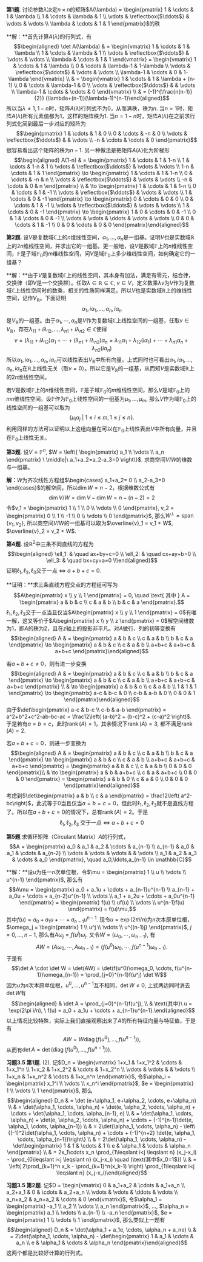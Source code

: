 **第1题**.
讨论参数$\lambda$决定$n\times n$的矩阵$A(\lambda) = \begin{pmatrix} 1 & \cdots & 1 & \lambda \\ 1 & \cdots & \lambda & 1 \\ \vdots & \reflectbox{$\ddots$} & \vdots & \vdots \\ \lambda & \cdots & 1 & 1 \end{pmatrix}$的秩

**解：**首先计算$A(\lambda)$的行列式，有 $$\begin{aligned}
    \det A(\lambda) & = \begin{vmatrix} 1 & \cdots & 1 & \lambda \\ 1 & \cdots & \lambda & 1 \\ \vdots & \reflectbox{$\ddots$} & \vdots & \vdots \\ \lambda & \cdots & 1 & 1 \end{vmatrix} = \begin{vmatrix} 1 & \cdots & 1 & \lambda \\ 0 & \cdots & \lambda-1 & 1-\lambda \\ \vdots & \reflectbox{$\ddots$} & \vdots & \vdots \\ \lambda-1 & \cdots & 0 & 1-\lambda \end{vmatrix} \\
    & = \begin{vmatrix} 1 & \cdots & 1 & \lambda + (n-1) \\ 0 & \cdots & \lambda-1 & 0 \\ \vdots & \reflectbox{$\ddots$} & & \vdots \\ \lambda-1 & \cdots & \cdots & 0 \end{vmatrix} \\
    & = (-1)^{\frac{n(n-1)}{2}} (\lambda+(n-1))(\lambda-1)^{n-1}\end{aligned}$$
所以当$\lambda \neq 1, 1-n$时，矩阵$A(\lambda)$行列式不为$0$，从而满秩，秩为$n$.
当$n = 1$时，矩阵$A(\lambda)$所有元素值都为$1$，这样的矩阵秩为$1$.
当$n = 1-n$时，矩阵$A(\lambda)$在之前求行列式化简到最后一步对应的矩阵为
$$\begin{pmatrix} 1 & \cdots & 1 & 0 \\ 0 & \cdots & -n & 0 \\ \vdots & \reflectbox{$\ddots$} & & \vdots \\ -n & \cdots & \cdots & 0 \end{pmatrix}$$
很容易看出这个矩阵的秩为$n-1$. 另一种做法是把矩阵$A(\lambda)$化为阶梯形
$$\begin{aligned}
    A(1-n) & = \begin{pmatrix} 1 & \cdots & 1 & 1-n \\ 1 & \cdots & 1-n & 1 \\ \vdots & \reflectbox{$\ddots$} & \vdots & \vdots \\ 1-n & \cdots & 1 & 1 \end{pmatrix} \to \begin{pmatrix} 1 & \cdots & 1 & 1-n \\ 0 & \cdots & -n & n \\ \vdots & \reflectbox{$\ddots$} & \vdots & \vdots \\ -n & \cdots & 0 & n \end{pmatrix} \\
    & \to \begin{pmatrix} 1 & \cdots & 1 & 1-n \\ 0 & \cdots & 1 & -1 \\ \vdots & \reflectbox{$\ddots$} & \vdots & \vdots \\ 1 & \cdots & 0 & -1 \end{pmatrix} \to \begin{pmatrix} 0 & \cdots & 0 & 0 \\ 0 & \cdots & 1 & -1 \\ \vdots & \reflectbox{$\ddots$} & \vdots & \vdots \\ 1 & \cdots & 0 & -1 \end{pmatrix} \to \begin{pmatrix} 1 & 0 & \cdots & 0 & -1 \\ 0 & 1 & \cdots & 0 & -1 \\ \vdots & \vdots & \ddots & \vdots & \vdots \\ 0 & 0 & \cdots & 1 & -1 \\ 0 & 0 & \cdots & 0 & 0 \end{pmatrix}\end{aligned}$$

**第2题**.
设$V$是复数域$\mathbb{C}$上的$n$维线性空间，$\alpha_1,\ldots,\alpha_n$是一组基。证明$V$也是实数域$\mathbb{R}$上的$2n$维线性空间，并求出它的一组基。更一般地，设$V$是数域$\mathbb{F}$上的$n$维线性空间，$\mathbb{F}$是子域$\mathbb{F}_0$的$m$维线性空间，问$V$是域$\mathbb{F}_0$上多少维线性空间，如何确定它的一组基？

**解：**由于$V$是复数域$\mathbb{C}$上的线性空间，其本身有加法，满足有零元，结合律，交换律（即$V$是一个交换群）。任取$\lambda \in \mathbb{R} \subseteq \mathbb{C}$,
$v\in V$，定义数乘$\lambda v$为$V$作为复数域$\mathbb{C}$上线性空间时的数乘，相关的性质同样满足。所以$V$也是实数域$\mathbb{R}$上的维线性空间，记作$V_{\mathbb{R}}$。下面证明
$$\alpha_1,i\alpha_1,\ldots,\alpha_n,i\alpha_n$$
是$V_{\mathbb{R}}$的一组基。由于$\alpha_1,\cdots,\alpha_n$是$V$作为复数域$\mathbb{C}$上线性空间的一组基，任取$v\in V_{\mathbb{R}}$，存在$\lambda_{11} + i\lambda_{12}, \ldots, \lambda_{n1} + i\lambda_{n2} \in \mathbb{C}$使得
$$v = (\lambda_{11} + i\lambda_{12})\alpha_1 + \cdots + (\lambda_{n1} + i\lambda_{n2})\alpha_n = \lambda_{11}\alpha_1 + \lambda_{12}(i\alpha_1) + \cdots + \lambda_{n1}\alpha_n + \lambda_{n2}(i\alpha_n)$$
所以$\alpha_1,i\alpha_1,\ldots,\alpha_n,i\alpha_n$可以线性表出$V_{\mathbb{R}}$中所有向量。上式同时也可看出$\alpha_1,i\alpha_1,\ldots,\alpha_n,i\alpha_n$在$\mathbb{R}$上线性无关（取$v=0$）。所以它是$V_{\mathbb{R}}$的一组基，从而知$V$是实数域$\mathbb{R}$上的$2n$维线性空间。

若$V$是数域$\mathbb{F}$上的$n$维线性空间，$\mathbb{F}$是子域$\mathbb{F}_0$的$m$维线性空间，那么$V$是域$\mathbb{F}_0$上的$mn$维线性空间。设$\mathbb{F}$作为$\mathbb{F}_0$上线性空间的一组基为$\mu_1, \ldots, \mu_m$,
那么$V$作为域$\mathbb{F}_0$上的线性空间的一组基可以取为
$$\left\{ \mu_i\alpha_j \ \middle|\ 1 \leqslant i \leqslant m, 1 \leqslant j \leqslant n \right\}.$$
利用同样的方法可以证明以上这组向量在可以在$\mathbb{F}_0$上线性表出$V$中所有向量，并且在$\mathbb{F}_0$上线性无关。

**第3题**. 设$V = \mathbb{F}^n$,
$W = \left\{ \begin{pmatrix} a_1 \\ \vdots \\ a_n \end{pmatrix} \ \middle|\ a_1+a_2=a_2-a_3=0 \right\}$.
求商空间$V / W$的维数与一组基。

**解：**$W$为齐次线性方程组$\begin{cases} a_1+a_2= 0 \\ a_2-a_3=0 \end{cases}$的解空间，所以$\dim W = n-2$，根据维数公式有
$$\dim V/W = \dim V - \dim W = n - (n-2) = 2$$
令$v_1 = \begin{pmatrix} 1 \\ 1 \\ 0 \\ \vdots \\ 0 \end{pmatrix}, v_2 = \begin{pmatrix} 0 \\ 1 \\ -1 \\ 0 \\ \vdots \\ 0 \end{pmatrix}$,
那么$W^{\perp} = \operatorname{span}\{v_1, v_2\}$,
所以商空间$V / W$的一组基可以取为$\overline{v}_1 = v_1 + W$,
$\overline{v}_2 = v_2 + W$.

**第4题**. 设$\mathbb{R}^2$中三条不同直线的方程为 $$\begin{aligned}
    \ell_1: & \quad ax+by+c=0 \\
    \ell_2: & \quad cx+ay+b=0 \\
    \ell_3: & \quad bx+cy+a=0 \\\end{aligned}$$
证明$\ell_1,\ell_2,\ell_3$交于一点 $\Longleftrightarrow$ $a+b+c=0$.

**证明：**求三条直线方程交点的方程组可写为
$$A\begin{pmatrix} x \\ y \\ 1 \end{pmatrix} = 0, \quad \text{ 其中 } A = \begin{pmatrix} a & b & c \\ c & a & b \\ b & c & a \end{pmatrix}.$$
$\ell_1,\ell_2,\ell_3$交于一点当且仅当$A\begin{pmatrix} x \\ y \\ 1 \end{pmatrix} = 0$有唯一解，这又等价于$A\begin{pmatrix} x \\ y \\ z \end{pmatrix} = 0$解空间维数为$1$，即$A$的秩为2，且在$z$轴上的投影非平凡。对$A$做行、列的初等变换有
$$\begin{aligned}
A & = \begin{pmatrix} a & b & c \\ c & a & b \\ b & c & a \end{pmatrix} \to \begin{pmatrix} a & b & c \\ c & a & b \\ a+b+c & a+b+c & a+b+c \end{pmatrix}\end{aligned}$$

若$a+b+c\neq 0$，则有进一步变换 $$\begin{aligned}
A & = \begin{pmatrix} a & b & c \\ c & a & b \\ b & c & a \end{pmatrix} \to \begin{pmatrix} a & b & c \\ c & a & b \\ a+b+c & a+b+c & a+b+c \end{pmatrix} \\
& \to \begin{pmatrix} a & b & c \\ c & a & b \\ 1 & 1 & 1 \end{pmatrix} \to \begin{pmatrix} a-c & b-c & 0 \\ c-b & a-b & 0 \\ 0 & 0 & 1 \end{pmatrix}\end{aligned}$$
由于$\det\begin{pmatrix} a-c & b-c \\ c-b & a-b \end{pmatrix} = a^2+b^2+c^2-ab-bc-ac = \frac12\left( (a-b)^2 + (b-c)^2 + (c-a)^2 \right)$.
于是若有$a=b=c$，此时$\operatorname{rank}(A) = 1$，其余情况下$\operatorname{rank}(A) = 3$,
都不满足$\operatorname{rank}(A) = 2$.

若$a+b+c=0$，则进一步变换为 $$\begin{aligned}
A & = \begin{pmatrix} a & b & c \\ c & a & b \\ b & c & a \end{pmatrix} \to \begin{pmatrix} a & b & c \\ c & a & b \\ a+b+c & a+b+c & a+b+c \end{pmatrix} = \begin{pmatrix} a & b & c \\ c & a & b \\ 0 & 0 & 0 \end{pmatrix}\\
& \to \begin{pmatrix} a & b & a+b+c \\ c & a & a+b+c \\ 0 & 0 & 0 \end{pmatrix} = \begin{pmatrix} a & b & 0 \\ c & a & 0 \\ 0 & 0 & 0 \end{pmatrix}\end{aligned}$$
考虑到$\det\begin{pmatrix} a & b \\ c & a \end{pmatrix} = \frac12\left( a^2-bc\right)$，此式等于$0$当且仅当$a=b=c=0$，但此时$\ell_1,\ell_2,\ell_3$就不是直线方程了。所以在$a+b+c=0$的情况下，总有$\operatorname{rank}(A) = 2$。于是
$$\ell_1,\ell_2,\ell_3 \text{ 交于一点 } \Longleftrightarrow \ a+b+c=0$$

**第5题** 求循环矩阵（Circulant Matrix）$A$的行列式，
$$A = \begin{pmatrix} a_0 & a_1 & a_2 & \cdots & a_{n-1} \\ a_{n-1} & a_0 & a_1 & \cdots & a_{n-2} \\ \vdots & \vdots & \vdots & & \vdots \\ a_1 & a_2 & a_3 & \cdots & a_0 \end{pmatrix}, \quad a_0,\ldots,a_{n-1} \in \mathbb{C}$$

**解：**设$u$为任一$n$次单位根，令$\mu = \begin{pmatrix} 1 \\ u \\ \vdots \\ u^{n-1} \end{pmatrix}$,
那么有
$$A\mu = \begin{pmatrix} a_0 + a_1u + \cdots + a_{n-1}u^{n-1} \\ a_{n-1} + a_0u + \cdots + a_{n-2}u^{n-1} \\ \vdots \\ a_1 + a_2u + \cdots + a_0u^{n-1} \end{pmatrix} = \begin{pmatrix} f(u) \\ uf(u) \\ \vdots \\ u^{n-1}f(u) \end{pmatrix} = f(u)\mu,$$
其中$f(u) = a_0 + a_1u + \cdots + a_{n-1}u^{n-1}$.
现令$u = \exp(2\pi i/n)$为$n$次本原单位根，$\omega_j = \begin{pmatrix} 1 \\ u^j \\ \vdots \\ u^{(n-1)j} \end{pmatrix}$,
$j=0,\ldots,n-1$, 那么有$A\omega_j = f(u^j)\omega_j$.
又令$W = (\omega_0, \cdots, \omega_{n-1})$, 有
$$AW = (A\omega_0, \cdots, A\omega_{n-1}) = (f(u^0)\omega_0, \cdots, f(u^{n-1})\omega_{n-1}).$$
于是有
$$\det A \cdot \det W = \det(AW) = \det(f(u^0)\omega_0, \cdots, f(u^{n-1})\omega_{n-1}) = \prod_{j=0}^{n-1}f(u^j) \det W$$
因为$u$为$n$次本原单位根，$u^0, \ldots, u^{n-1}$互不相同，$\det W \neq 0$,
上式两边同时消去$\det W$有 $$\begin{aligned}
& \det A = \prod_{j=0}^{n-1}f(u^j), \\
& \text{其中}\  u = \exp(2\pi i/n), \ f(u) = a_0 + a_1u + \cdots + a_{n-1}u^{n-1}.\end{aligned}$$
以上情况比较特殊，实际上我们直接观察出来了$A$的所有特征向量与特征值，于是有
$$AW = W\operatorname{diag}(f(u^0), \ldots, f(u^{n-1})),$$
从而有$\det A = \det(\operatorname{diag}(f(u^0), \ldots, f(u^{n-1})))$.

**习题3.5 第1题**. (2).
记$D_n = \begin{vmatrix} 1+x_1 & 1+x_1^2 & \cdots & 1+x_1^n \\ 1+x_2 & 1+x_2^2 & \cdots & 1+x_2^n \\ \vdots & \vdots & & \vdots \\ 1+x_n & 1+x_n^2 & \cdots & 1+x_n^n \end{vmatrix}$,
令$\alpha_i = \begin{pmatrix} x_1^i \\ \vdots \\ x_n^i \end{pmatrix}$,
$e = \begin{pmatrix} 1 \\ \vdots \\ 1 \end{pmatrix}$, 那么
$$\begin{aligned}
D_n & = \det (e+\alpha_1, e+\alpha_2, \cdots, e+\alpha_n) \\
& = \det(\alpha_1, \cdots, \alpha_n) + \det(e, \alpha_2, \cdots, \alpha_n) + \cdots + \det(\alpha_1, \cdots, \alpha_{n-1}, e) \\
& = \det(\alpha_1, \cdots, \alpha_n) + \det(e, \alpha_2, \cdots, \alpha_n) + \cdots + (-1)^{n-1}\det(e, \alpha_1, \cdots, \alpha_{n-1}) \\
& = 2\det(\alpha_1, \cdots, \alpha_n) - \left\{(-1)^2\det(\alpha_1, \cdots, \alpha_n) + \cdots + (-1)^{n+2} \det(e, \alpha_1, \cdots, \alpha_{n-1})\right\} \\
& = 2\det(\alpha_1, \cdots, \alpha_n) - \det\begin{pmatrix} 1 & 1 & \cdots & 1 \\ e & \alpha_1 & \cdots & \alpha_n \end{pmatrix} \\
& = 2x_1\cdots x_n \prod_{1\leqslant i<j \leqslant n} (x_j-x_i) - \prod_{0\leqslant i<j \leqslant n} (x_j-x_i) \quad (\text{其中$x_0=1$}) \\
& = \left( 2\prod_{k=1}^n x_k - \prod_{k=1}^n(x_k-1) \right) \prod_{1\leqslant i<j \leqslant n} (x_j-x_i)\end{aligned}$$

**习题3.5 第2题**.
记$D = \begin{vmatrix} 0 & a_1+a_2 & \cdots & a_1+a_n \\ a_2+a_1 & 0 & \cdots & a_2+a_n \\ \vdots & \vdots & \ddots & \vdots \\ a_n+a_2 & a_n+a_2 & \cdots & 0 \end{vmatrix}$,
令$\alpha_1 = \begin{pmatrix} -a_1 \\ a_2 \\ \vdots \\ a_n \end{pmatrix}$,
$\ldots$,
$\alpha_n = \begin{pmatrix} a_1 \\ \vdots \\ a_{n-1} \\ -a_n \end{pmatrix}$,
$e = \begin{pmatrix} 1 \\ \vdots \\ 1 \end{pmatrix}$, 那么类似上一题有
$$\begin{aligned}
D_n & = \det(\alpha_1 + a_1e, \cdots, \alpha_n + a_ne) \\
& = 2\det(\alpha_1, \cdots, \alpha_n) - \det\begin{pmatrix} 1 & a_1 & \cdots & a_n \\ e & \alpha_1 & \cdots & \alpha_n \end{pmatrix}\end{aligned}$$
这两个都是比较好计算的行列式。
